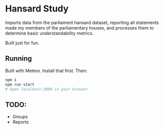 #  Hansard Study

Imports data from the parliament hansard dataset, reporting all statements made my members of the parliamentary houses, and processes them to determine basic understandability metrics. 

Built just for fun.

## Running

Built with Meteor. Install that first. Then:

```bash
npm i
npm run start
# Open localhost:3000 in your browser
```

## TODO:

- Groups
- Reports